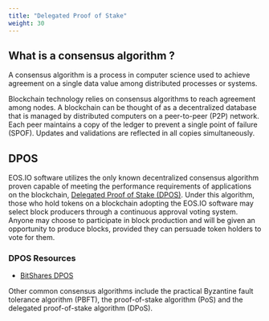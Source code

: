 ```yaml
---
title: "Delegated Proof of Stake"
weight: 30
---
```


## What is a consensus algorithm ? ##

A consensus algorithm is a process in computer science used to achieve agreement on a single data value among distributed processes or systems.

Blockchain technology relies on consensus algorithms to reach agreement among nodes. A blockchain can be thought of as a decentralized database that is managed by distributed computers on a peer-to-peer (P2P) network. Each peer maintains a copy of the ledger to prevent a single point of failure (SPOF). Updates and validations are reflected in all copies simultaneously.


## DPOS ##


EOS.IO software utilizes the only known decentralized consensus algorithm proven capable of meeting the performance requirements of applications on the blockchain, [Delegated Proof of Stake (DPOS)](https://steemit.com/dpos/@dantheman/dpos-consensus-algorithm-this-missing-white-paper). Under this algorithm, those who hold tokens on a blockchain adopting the EOS.IO software may select block producers through a continuous approval voting system. Anyone may choose to participate in block production and will be given an opportunity to produce blocks, provided they can persuade token holders to vote for them.

### DPOS Resources ###
 - [BitShares DPOS](https://bitshares.org/technology/delegated-proof-of-stake-consensus/)

 Other common consensus algorithms include the practical Byzantine fault tolerance algorithm (PBFT), the proof-of-stake algorithm (PoS) and the delegated proof-of-stake algorithm (DPoS).
